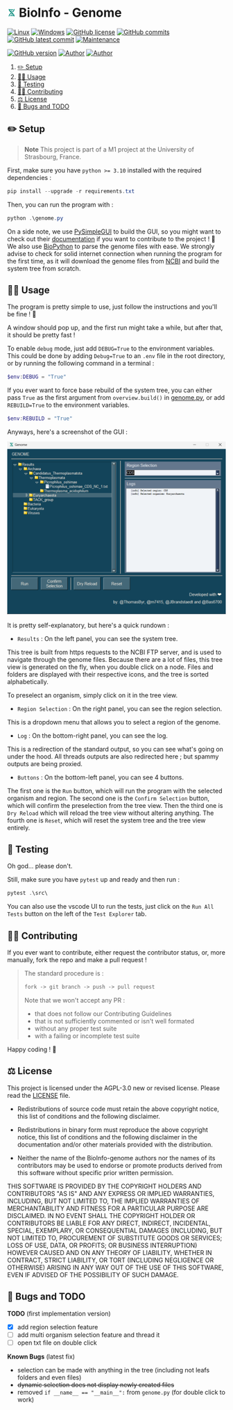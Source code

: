 # <img src="assets/bioinformatics.png" alt="icon" width="4%"/> BioInfo - Genome

[![Linux](https://svgshare.com/i/Zhy.svg)](https://docs.microsoft.com/en-us/windows/wsl/tutorials/gui-apps)
[![Windows](https://svgshare.com/i/ZhY.svg)](https://svgshare.com/i/ZhY.svg)
[![GitHub license](https://img.shields.io/github/license/ThomasByr/BioInfo-genome)](https://github.com/ThomasByr/BioInfo-genome/blob/master/LICENSE)
[![GitHub commits](https://badgen.net/github/commits/ThomasByr/BioInfo-genome)](https://GitHub.com/ThomasByr/BioInfo-genome/commit/)
[![GitHub latest commit](https://badgen.net/github/last-commit/ThomasByr/BioInfo-genome)](https://gitHub.com/ThomasByr/BioInfo-genome/commit/)
[![Maintenance](https://img.shields.io/badge/maintained%3F-yes-green.svg)](https://GitHub.com/ThomasByr/BioInfo-genome/graphs/commit-activity)

[![GitHub version](https://badge.fury.io/gh/ThomasByr%2FBioInfo-genome.svg)](https://github.com/ThomasByr/BioInfo-genome)
[![Author](https://img.shields.io/badge/author-@ThomasByr-blue)](https://github.com/ThomasByr)
[![Author](https://img.shields.io/badge/author-@MaximeP-blue)](https://github.com/m7415r)

1. [✏️ Setup](#️-setup)
2. [👩‍🏫 Usage](#-usage)
3. [🧪 Testing](#-testing)
4. [🧑‍🏫 Contributing](#-contributing)
5. [⚖️ License](#️-license)
6. [🐛 Bugs and TODO](#-bugs-and-todo)

## ✏️ Setup

> **Note**
> This project is part of a M1 project at the University of Strasbourg, France.

First, make sure you have `python >= 3.10` installed with the required dependencies :

```ps1
pip install --upgrade -r requirements.txt
```

Then, you can run the program with :

```ps1
python .\genome.py
```

On a side note, we use [PySimpleGUI](https://pysimplegui.readthedocs.io/en/latest/) to build the GUI, so you might want to check out their [documentation](https://pysimplegui.readthedocs.io/en/latest/) if you want to contribute to the project ! 🙂 We also use [BioPython](https://biopython.org/) to parse the genome files with ease. We strongly advise to check for solid internet connection when running the program for the first time, as it will download the genome files from [NCBI](https://ftp.ncbi.nlm.nih.gov/genomes/GENOME_REPORTS/) and build the system tree from scratch.

## 👩‍🏫 Usage

The program is pretty simple to use, just follow the instructions and you'll be fine ! 🙂

A window should pop up, and the first run might take a while, but after that, it should be pretty fast !

To enable `debug` mode, just add `DEBUG=True` to the environment variables. This could be done by adding `Debug=True` to an `.env` file in the root directory, or by running the following command in a terminal :

```ps1
$env:DEBUG = "True"
```

If you ever want to force base rebuild of the system tree, you can either pass `True` as the first argument from `overview.build()` in [genome.py](genome.py), or add `REBUILD=True` to the environment variables.

```ps1
$env:REBUILD = "True"
```

Anyways, here's a screenshot of the GUI :

![GUI](assets/GUI.png)

It is pretty self-explanatory, but here's a quick rundown :

- `Results` : On the left panel, you can see the system tree.

This tree is built from https requests to the NCBI FTP server, and is used to navigate through the genome files. Because there are a lot of files, this tree view is generated on the fly, when you double click on a node. Files and folders are displayed with their respective icons, and the tree is sorted alphabetically.

To preselect an organism, simply click on it in the tree view.

- `Region Selection` : On the right panel, you can see the region selection.

This is a dropdown menu that allows you to select a region of the genome.

- `Log` : On the bottom-right panel, you can see the log.

This is a redirection of the standard output, so you can see what's going on under the hood. All threads outputs are also redirected here ; but spammy outputs are being proxied.

- `Buttons` : On the bottom-left panel, you can see 4 buttons.

The first one is the `Run` button, which will run the program with the selected organism and region. The second one is the `Confirm Selection` button, which will confirm the preselection from the tree view. Then the third one is `Dry Reload` which will reload the tree view without altering anything. The fourth one is `Reset`, which will reset the system tree and the tree view entirely.

## 🧪 Testing

Oh god... please don't.

Still, make sure you have `pytest` up and ready and then run :

```ps1
pytest .\src\
```

You can also use the vscode UI to run the tests, just click on the `Run All Tests` button on the left of the `Test Explorer` tab.

## 🧑‍🏫 Contributing

If you ever want to contribute, either request the contributor status, or, more manually, fork the repo and make a pull request !

> The standard procedure is :
>
> ```txt
> fork -> git branch -> push -> pull request
> ```
>
> Note that we won't accept any PR :
>
> - that does not follow our Contributing Guidelines
> - that is not sufficiently commented or isn't well formated
> - without any proper test suite
> - with a failing or incomplete test suite

Happy coding ! 🙂

## ⚖️ License

This project is licensed under the AGPL-3.0 new or revised license. Please read the [LICENSE](LICENSE) file.

- Redistributions of source code must retain the above copyright notice, this list of conditions and the following disclaimer.

- Redistributions in binary form must reproduce the above copyright notice, this list of conditions and the following disclaimer in the documentation and/or other materials provided with the distribution.

- Neither the name of the BioInfo-genome authors nor the names of its contributors may be used to endorse or promote products derived from this software without specific prior written permission.

THIS SOFTWARE IS PROVIDED BY THE COPYRIGHT HOLDERS AND CONTRIBUTORS "AS IS" AND ANY EXPRESS OR IMPLIED WARRANTIES, INCLUDING, BUT NOT LIMITED TO, THE IMPLIED WARRANTIES OF MERCHANTABILITY AND FITNESS FOR A PARTICULAR PURPOSE ARE DISCLAIMED. IN NO EVENT SHALL THE COPYRIGHT HOLDER OR CONTRIBUTORS BE LIABLE FOR ANY DIRECT, INDIRECT, INCIDENTAL, SPECIAL, EXEMPLARY, OR CONSEQUENTIAL DAMAGES (INCLUDING, BUT NOT LIMITED TO, PROCUREMENT OF SUBSTITUTE GOODS OR SERVICES; LOSS OF USE, DATA, OR PROFITS; OR BUSINESS INTERRUPTION) HOWEVER CAUSED AND ON ANY THEORY OF LIABILITY, WHETHER IN CONTRACT, STRICT LIABILITY, OR TORT (INCLUDING NEGLIGENCE OR OTHERWISE) ARISING IN ANY WAY OUT OF THE USE OF THIS SOFTWARE, EVEN IF ADVISED OF THE POSSIBILITY OF SUCH DAMAGE.

## 🐛 Bugs and TODO

**TODO** (first implementation version)

- [x] add region selection feature
- [ ] add multi organism selection feature and thread it
- [ ] open txt file on double click

**Known Bugs** (latest fix)

- selection can be made with anything in the tree (including not leafs folders and even files)
- ~~dynamic selection does not display newly created files~~
- removed `if __name__ == "__main__":` from `genome.py` (for double click to work)
